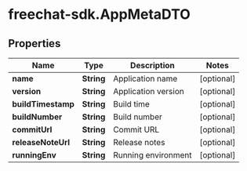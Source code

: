 # freechat-sdk.AppMetaDTO

## Properties

Name | Type | Description | Notes
------------ | ------------- | ------------- | -------------
**name** | **String** | Application name | [optional] 
**version** | **String** | Application version | [optional] 
**buildTimestamp** | **String** | Build time | [optional] 
**buildNumber** | **String** | Build number | [optional] 
**commitUrl** | **String** | Commit URL | [optional] 
**releaseNoteUrl** | **String** | Release notes | [optional] 
**runningEnv** | **String** | Running environment | [optional] 


